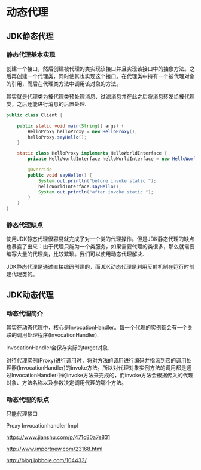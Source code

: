 # 动态代理

## JDK静态代理

### 静态代理基本实现

创建一个接口，然后创建被代理的类实现该接口并且实现该接口中的抽象方法。之后再创建一个代理类，同时使其也实现这个接口。在代理类中持有一个被代理对象的引用，而后在代理类方法中调用该对象的方法。

其实就是代理类为被代理类预处理消息、过滤消息并在此之后将消息转发给被代理类，之后还能进行消息的后置处理.

```java
public class Client {

    public static void main(String[] args) {
        HelloProxy helloProxy = new HelloProxy();
        helloProxy.sayHello();
    }

    static class HelloProxy implements HelloWorldInterface {
        private HelloWorldInterface helloWorldInterface = new HelloWorldImpl();

        @Override
        public void sayHello() {
            System.out.println("before invoke static ");
            helloWorldInterface.sayHello();
            System.out.println("after invoke static ");
        }
    }
}
```



### 静态代理缺点

使用JDK静态代理很容易就完成了对一个类的代理操作。但是JDK静态代理的缺点也暴露了出来：由于代理只能为一个类服务，如果需要代理的类很多，那么就需要编写大量的代理类，比较繁琐。我们可以使用动态代理解决.

JDK静态代理是通过直接编码创建的，而JDK动态代理是利用反射机制在运行时创建代理类的。

## JDK动态代理

### 动态代理简介

其实在动态代理中，核心是InvocationHandler。每一个代理的实例都会有一个关联的调用处理程序(InvocationHandler).

InvocationHandler会保存实际的target对象.

对待代理实例(Proxy)进行调用时，将对方法的调用进行编码并指派到它的调用处理器(InvocationHandler)的invoke方法。所以对代理对象实例方法的调用都是通过InvocationHandler中的invoke方法来完成的，而invoke方法会根据传入的代理对象、方法名称以及参数决定调用代理的哪个方法。



### 动态代理的缺点

只能代理接口



Proxy    Invocationhandler  Impl

https://www.jianshu.com/p/471c80a7e831

http://www.importnew.com/23168.html

http://blog.jobbole.com/104433/